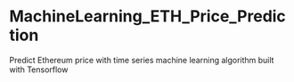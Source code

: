 # MachineLearning_ETH_Price_Prediction
Predict Ethereum price with time series machine learning algorithm built with Tensorflow
